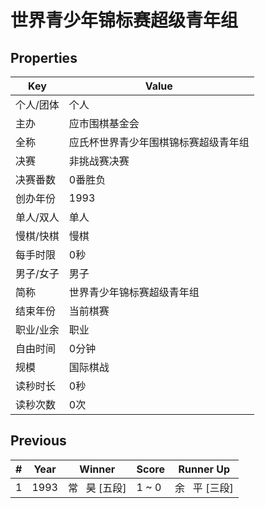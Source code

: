 # 世界青少年锦标赛超级青年组

## Properties

| Key | Value |
| --- | ----- |
| 个人/团体 | 个人 |
| 主办 | 应市围棋基金会 |
| 全称 | 应氏杯世界青少年围棋锦标赛超级青年组 |
| 决赛 | 非挑战赛决赛 |
| 决赛番数 | 0番胜负 |
| 创办年份 | 1993 |
| 单人/双人 | 单人 |
| 慢棋/快棋 | 慢棋 |
| 每手时限 | 0秒 |
| 男子/女子 | 男子 |
| 简称 | 世界青少年锦标赛超级青年组 |
| 结束年份 | 当前棋赛 |
| 职业/业余 | 职业 |
| 自由时间 | 0分钟 |
| 规模 | 国际棋战 |
| 读秒时长 | 0秒 |
| 读秒次数 | 0次 |

## Previous

| # | Year | Winner | Score | Runner Up |
| --- | --- | --- | --- | --- |
| 1 | 1993 | 常   昊 [五段] | 1 ~ 0 | 余   平 [三段] |

